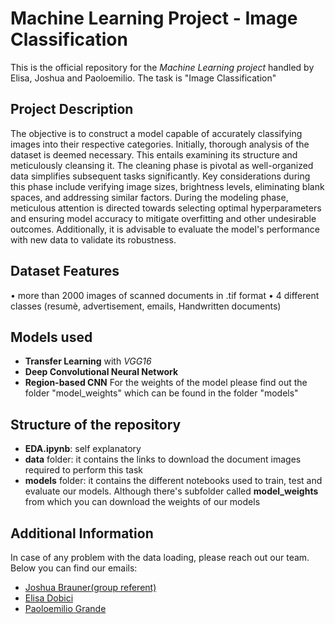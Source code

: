 # Machine Learning Project - Image Classification

This is the official repository for the *Machine Learning project* handled by Elisa, Joshua and Paoloemilio. The task is "Image Classification" 

## Project Description
The objective is to construct a model capable of accurately classifying images into their
respective categories. Initially, thorough analysis of the dataset is deemed necessary. This
entails examining its structure and meticulously cleansing it. The cleaning phase is pivotal as
well-organized data simplifies subsequent tasks significantly. Key considerations during this
phase include verifying image sizes, brightness levels, eliminating blank spaces, and addressing
similar factors. During the modeling phase, meticulous attention is directed towards selecting
optimal hyperparameters and ensuring model accuracy to mitigate overfitting and other
undesirable outcomes. Additionally, it is advisable to evaluate the model's performance with
new data to validate its robustness.

## Dataset Features
• more than 2000 images of scanned documents in .tif format
• 4 different classes (resumè, advertisement, emails, Handwritten documents)

## Models used
- **Transfer Learning** with *VGG16*
- **Deep Convolutional Neural Network**
- **Region-based CNN**
For the weights of the model please find out the folder "model_weights" which can be found in the folder "models"

## Structure of the repository
- **EDA.ipynb**: self explanatory
- **data** folder: it contains the links to download the document images required to perform this task
- **models** folder: it contains the different notebooks used to train, test and evaluate our models. Although there's subfolder called **model_weights** from which you can download the weights of our models


## Additional Information

In case of any problem with the data loading, please reach out our team. Below you can find our emails:
- [Joshua Brauner(group referent)](joshua.brauner@studenti.luiss.it)
- [Elisa Dobici](elisa.dobici@studenti.luiss.it)
- [Paoloemilio Grande](paoloemilio.grande@studenti.luiss.it)
